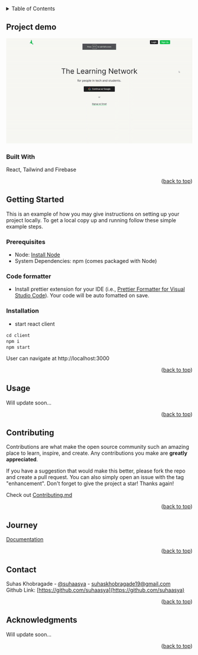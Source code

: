 <a name="readme-top"></a>

<!-- TABLE OF CONTENTS -->
<details>
  <summary>Table of Contents</summary>
  <ol>
    <li>
      <a href="#about-the-project">About The Project</a>
      <ul>
        <li><a href="#built-with">Built With</a></li>
      </ul>
    </li>
    <li>
      <a href="#getting-started">Getting Started</a>
      <ul>
        <li><a href="#prerequisites">Prerequisites</a></li>
        <li><a href="#installation">Installation</a></li>
      </ul>
    </li>
    <li><a href="#usage">Usage</a></li>
    <li><a href="#contributing">Contributing</a></li>
    <li><a href="#journey">Journey</a></li>
    <li><a href="#contact">Contact</a></li>
    <li><a href="#acknowledgments">Acknowledgments</a></li>
  </ol>
</details>

## Project demo

![](./scream-demo.gif)

### Built With

React, Tailwind and Firebase

<p align="right">(<a href="#readme-top">back to top</a>)</p>

<!-- GETTING STARTED -->

## Getting Started

This is an example of how you may give instructions on setting up your project locally.
To get a local copy up and running follow these simple example steps.

### Prerequisites

- Node: [Install Node](https://nodejs.org/en/download/)
- System Dependencies: npm (comes packaged with Node)

### Code formatter

- Install prettier extension for your IDE (i.e., [Prettier Formatter for Visual Studio Code](https://marketplace.visualstudio.com/items?itemName=esbenp.prettier-vscode)). Your code will be auto fomatted on save.

### Installation

- start react client

```
cd client
npm i
npm start
```

User can navigate at http://localhost:3000

<p align="right">(<a href="#readme-top">back to top</a>)</p>

<!-- USAGE EXAMPLES -->

## Usage

Will update soon...

<p align="right">(<a href="#readme-top">back to top</a>)</p>

<!-- CONTRIBUTING -->

## Contributing

Contributions are what make the open source community such an amazing place to learn, inspire, and create. Any contributions you make are **greatly appreciated**.

If you have a suggestion that would make this better, please fork the repo and create a pull request. You can also simply open an issue with the tag "enhancement".
Don't forget to give the project a star! Thanks again!

Check out [Contributing.md](./Contributing.md)

<p align="right">(<a href="#readme-top">back to top</a>)</p>

<!-- JOURNEY -->

## Journey

[Documentation](https://chrome-mustang-767.notion.site/bb8d6a596b2f422f911493ebd9668863?v=d926459033174a80b502fd3c078a6a55)

<p align="right">(<a href="#readme-top">back to top</a>)</p>
<!-- CONTACT -->

## Contact

Suhas Khobragade - [@suhaasya](https://twitter.com/suhaasya) - suhaskhobragade19@gmail.com <br />
Github Link: [https://github.com/suhaasya](https://github.com/suhaasya)

<p align="right">(<a href="#readme-top">back to top</a>)</p>

<!-- ACKNOWLEDGMENTS -->

## Acknowledgments

Will update soon...

<p align="right">(<a href="#readme-top">back to top</a>)</p>
